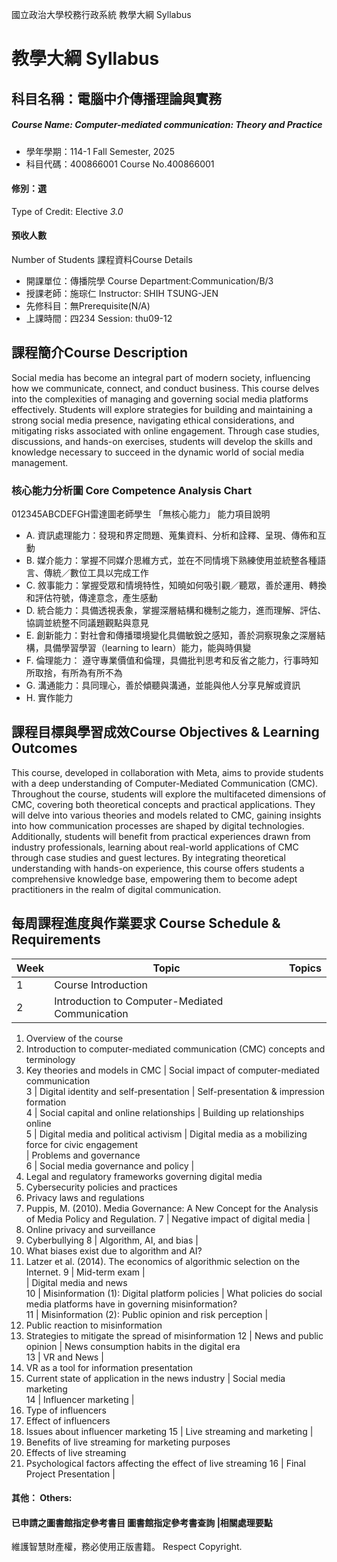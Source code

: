 國立政治大學校務行政系統 教學大綱 Syllabus
# 教學大綱 Syllabus
##  科目名稱：電腦中介傳播理論與實務
#####  Course Name: Computer-mediated communication: Theory and Practice
  * 學年學期：114-1 Fall Semester, 2025 
  * 科目代碼：400866001 Course No.400866001
#### 修別：選
Type of Credit: Elective 
_3.0_
#### 預收人數
Number of Students
課程資料Course Details
  * 開課單位：傳播院學 Course Department:Communication/B/3 
  * 授課老師：施琮仁 Instructor: SHIH TSUNG-JEN 
  * 先修科目：無Prerequisite(N/A)
  * 上課時間：四234 Session: thu09-12
##  課程簡介Course Description
Social media has become an integral part of modern society, influencing how we communicate, connect, and conduct business. This course delves into the complexities of managing and governing social media platforms effectively. Students will explore strategies for building and maintaining a strong social media presence, navigating ethical considerations, and mitigating risks associated with online engagement. Through case studies, discussions, and hands-on exercises, students will develop the skills and knowledge necessary to succeed in the dynamic world of social media management.
###  核心能力分析圖 Core Competence Analysis Chart
012345ABCDEFGH雷達圖老師學生
「無核心能力」 
能力項目說明
  * A. 資訊處理能力：發現和界定問題、蒐集資料、分析和詮釋、呈現、傳佈和互動
  * B. 媒介能力：掌握不同媒介思維方式，並在不同情境下熟練使用並統整各種語言、傳統／數位工具以完成工作
  * C. 敘事能力：掌握受眾和情境特性，知曉如何吸引觀／聽眾，善於運用、轉換和評估符號，傳達意念，產生感動
  * D. 統合能力：具備透視表象，掌握深層結構和機制之能力，進而理解、評估、協調並統整不同議題觀點與意見
  * E. 創新能力：對社會和傳播環境變化具備敏銳之感知，善於洞察現象之深層結構，具備學習學習（learning to learn）能力，能與時俱變
  * F. 倫理能力： 遵守專業價值和倫理，具備批判思考和反省之能力，行事時知所取捨，有所為有所不為
  * G. 溝通能力：具同理心，善於傾聽與溝通，並能與他人分享見解或資訊
  * H. 實作能力
##  課程目標與學習成效Course Objectives & Learning Outcomes 
This course, developed in collaboration with Meta, aims to provide students with a deep understanding of Computer-Mediated Communication (CMC). Throughout the course, students will explore the multifaceted dimensions of CMC, covering both theoretical concepts and practical applications. They will delve into various theories and models related to CMC, gaining insights into how communication processes are shaped by digital technologies. Additionally, students will benefit from practical experiences drawn from industry professionals, learning about real-world applications of CMC through case studies and guest lectures. By integrating theoretical understanding with hands-on experience, this course offers students a comprehensive knowledge base, empowering them to become adept practitioners in the realm of digital communication.
##  每周課程進度與作業要求 Course Schedule & Requirements
Week |  Topic |  Topics  
---|---|---  
1 |  Course Introduction |   
2 |  Introduction to Computer-Mediated Communication | 
  1. Overview of the course
  2. Introduction to computer-mediated communication (CMC) concepts and terminology
  3. Key theories and models in CMC
|  Social impact of computer-mediated communication  
3 |  Digital identity and self-presentation |  Self-presentation & impression formation  
4 |  Social capital and online relationships |  Building up relationships online  
5 |  Digital media and political activism |  Digital media as a mobilizing force for civic engagement  
|  Problems and governance  
6 |  Social media governance and policy | 
  1. Legal and regulatory frameworks governing digital media
  2. Cybersecurity policies and practices
  3. Privacy laws and regulations
  4. Puppis, M. (2010). Media Governance: A New Concept for the Analysis of Media Policy and Regulation. 
7 |  Negative impact of digital media | 
  1. Online privacy and surveillance
  2. Cyberbullying
8 |  Algorithm, AI, and bias | 
  1. What biases exist due to algorithm and AI?
  2. Latzer et al. (2014). The economics of algorithmic selection on the Internet. 
9 |  Mid-term exam |   
|  Digital media and news  
10 |  Misinformation (1): Digital platform policies |  What policies do social media platforms have in governing misinformation?  
11 |  Misinformation (2): Public opinion and risk perception | 
  1. Public reaction to misinformation
  2. Strategies to mitigate the spread of misinformation
12 |  News and public opinion |  News consumption habits in the digital era  
13 |  VR and News | 
  1. VR as a tool for information presentation
  2. Current state of application in the news industry
|  Social media marketing  
14 |  Influencer marketing | 
  1. Type of influencers
  2. Effect of influencers
  3. Issues about influencer marketing
15 |  Live streaming and marketing | 
  1. Benefits of live streaming for marketing purposes
  2. Effects of live streaming
  3. Psychological factors affecting the effect of live streaming
16 |  Final Project Presentation  |   
####  其他： Others:
####  已申請之圖書館指定參考書目  圖書館指定參考書查詢 |相關處理要點
維護智慧財產權，務必使用正版書籍。 Respect Copyright.